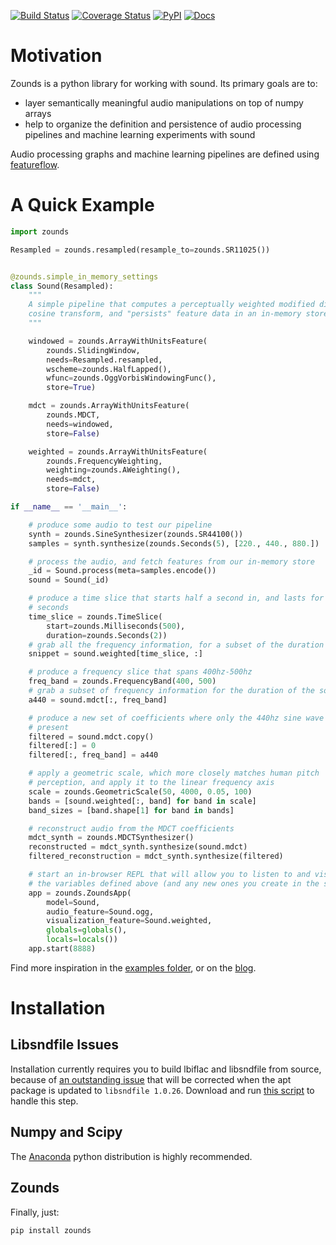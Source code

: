 [![Build Status](https://travis-ci.org/JohnVinyard/zounds.svg?branch=master)](https://travis-ci.org/JohnVinyard/zounds)
[![Coverage Status](https://coveralls.io/repos/github/JohnVinyard/zounds/badge.svg?branch=master)](https://coveralls.io/github/JohnVinyard/zounds?branch=master)
[![PyPI](https://img.shields.io/pypi/v/zounds.svg)](https://pypi.python.org/pypi/zounds)
[![Docs](https://img.shields.io/badge/docs-latest-brightgreen.svg?style=flat&maxAge=86400)](http://zounds.readthedocs.io/en/latest/?badge=latest)

# Motivation

Zounds is a python library for working with sound.  Its primary goals are to:

- layer semantically meaningful audio manipulations on top of numpy arrays
- help to organize the definition and persistence of audio processing
  pipelines and machine learning experiments with sound

Audio processing graphs and machine learning pipelines are defined using
[featureflow](https://github.com/JohnVinyard/featureflow).

# A Quick Example

```python
import zounds

Resampled = zounds.resampled(resample_to=zounds.SR11025())


@zounds.simple_in_memory_settings
class Sound(Resampled):
    """
    A simple pipeline that computes a perceptually weighted modified discrete
    cosine transform, and "persists" feature data in an in-memory store.
    """

    windowed = zounds.ArrayWithUnitsFeature(
        zounds.SlidingWindow,
        needs=Resampled.resampled,
        wscheme=zounds.HalfLapped(),
        wfunc=zounds.OggVorbisWindowingFunc(),
        store=True)

    mdct = zounds.ArrayWithUnitsFeature(
        zounds.MDCT,
        needs=windowed,
        store=False)

    weighted = zounds.ArrayWithUnitsFeature(
        zounds.FrequencyWeighting,
        weighting=zounds.AWeighting(),
        needs=mdct,
        store=False)

if __name__ == '__main__':

    # produce some audio to test our pipeline
    synth = zounds.SineSynthesizer(zounds.SR44100())
    samples = synth.synthesize(zounds.Seconds(5), [220., 440., 880.])

    # process the audio, and fetch features from our in-memory store
    _id = Sound.process(meta=samples.encode())
    sound = Sound(_id)

    # produce a time slice that starts half a second in, and lasts for two
    # seconds
    time_slice = zounds.TimeSlice(
        start=zounds.Milliseconds(500),
        duration=zounds.Seconds(2))
    # grab all the frequency information, for a subset of the duration
    snippet = sound.weighted[time_slice, :]

    # produce a frequency slice that spans 400hz-500hz
    freq_band = zounds.FrequencyBand(400, 500)
    # grab a subset of frequency information for the duration of the sound
    a440 = sound.mdct[:, freq_band]

    # produce a new set of coefficients where only the 440hz sine wave is
    # present
    filtered = sound.mdct.copy()
    filtered[:] = 0
    filtered[:, freq_band] = a440

    # apply a geometric scale, which more closely matches human pitch
    # perception, and apply it to the linear frequency axis
    scale = zounds.GeometricScale(50, 4000, 0.05, 100)
    bands = [sound.weighted[:, band] for band in scale]
    band_sizes = [band.shape[1] for band in bands]

    # reconstruct audio from the MDCT coefficients
    mdct_synth = zounds.MDCTSynthesizer()
    reconstructed = mdct_synth.synthesize(sound.mdct)
    filtered_reconstruction = mdct_synth.synthesize(filtered)

    # start an in-browser REPL that will allow you to listen to and visualize
    # the variables defined above (and any new ones you create in the session)
    app = zounds.ZoundsApp(
        model=Sound,
        audio_feature=Sound.ogg,
        visualization_feature=Sound.weighted,
        globals=globals(),
        locals=locals())
    app.start(8888)
```

Find more inspiration in the [examples folder](https://github.com/JohnVinyard/zounds/tree/master/examples),
or on the [blog](http://johnvinyard.github.io/).

# Installation
 
## Libsndfile Issues
Installation currently requires you to build lbiflac and libsndfile from source, because of 
[an outstanding issue](https://github.com/bastibe/PySoundFile/issues/130) that will be corrected when the apt package 
is updated to `libsndfile 1.0.26`.  Download and run 
[this script](https://raw.githubusercontent.com/JohnVinyard/zounds/master/setup.sh) to handle this step.

## Numpy and Scipy
The [Anaconda](https://www.continuum.io/downloads) python distribution is highly recommended.

## Zounds
Finally, just:

```bash
pip install zounds
```